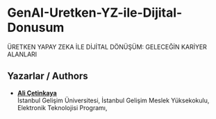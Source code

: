 # GenAI-Uretken-YZ-ile-Dijital-Donusum

ÜRETKEN YAPAY ZEKA İLE DİJİTAL DÖNÜŞÜM: GELECEĞİN KARİYER ALANLARI

## Yazarlar / Authors

- [**Ali Çetinkaya**](https://scholar.google.com.tr/citations?user=XSEW-NcAAAAJ)  
  İstanbul Gelişim Üniversitesi, İstanbul Gelişim Meslek Yüksekokulu, Elektronik Teknolojisi Programı, 


